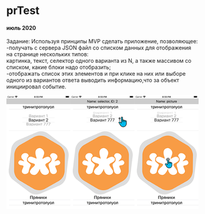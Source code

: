 # prTest
#### июль 2020

Задание: 
Используя принципы MVP сделать приложение, позволяющее:  
-получать с сервера JSON файл со списком данных для отображения на странице нескольких типов:  
картинка, текст, селектор одного варианта из N, а также массивом со списком, какие блоки надо отобразить;  
-отображать список этих элементов и при клике на них или выборе одного из вариантов ответа выводить информацию,что за объект инициировал событие.
  

![](https://github.com/TOxaREY/prTest/blob/master/markdown/md.png?raw=true)

